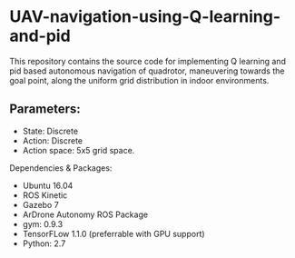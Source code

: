 # UAV-navigation-using-Q-learning-and-pid
This repository contains the source code for implementing Q learning and pid based autonomous navigation of quadrotor, maneuvering towards the goal point, along the uniform grid distribution in indoor environments.

## Parameters:
- State: Discrete
- Action: Discrete
- Action space: 5x5 grid space.

Dependencies & Packages:
- Ubuntu 16.04
- ROS Kinetic
- Gazebo 7
- ArDrone Autonomy ROS Package
- gym: 0.9.3
- TensorFLow 1.1.0 (preferrable with GPU support)
- Python: 2.7
